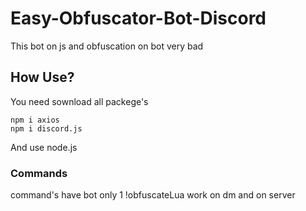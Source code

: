 # Easy-Obfuscator-Bot-Discord
This bot on js and obfuscation on bot very bad

## How Use?
You need sownload all packege's
```shell
npm i axios
npm i discord.js
```
And use node.js

### Commands
command's have bot only 1
!obfuscateLua
work on dm and on server

